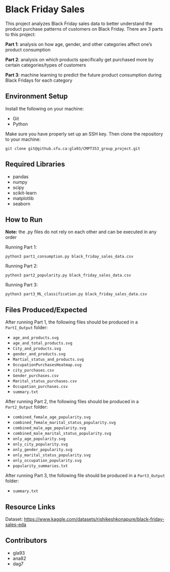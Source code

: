 # Black Friday Sales
This project analyzes Black Friday sales data to better understand the product purchase patterns of customers on Black Friday. There are 3 parts to this project:

**Part 1**: analysis on how age, gender, and other categories affect one’s product consumption

**Part 2**: analysis on which products specifically get purchased more by certain categories/types of customers

**Part 3**: machine learning to predict the future product consumption during Black Fridays for each category

## Environment Setup
Install the following on your machine:

* Git
* Python 

Make sure you have properly set up an SSH key. Then clone the repository to your machine:
```
git clone git@github.sfu.ca:gla93/CMPT353_group_project.git
```

## Required Libraries
* pandas
* numpy
* scipy
* scikit-learn
* matplotlib
* seaborn

## How to Run
**Note:** the .py files do not rely on each other and can be executed in any order

Running Part 1:
```
python3 part1_consumption.py black_friday_sales_data.csv
```

Running Part 2:
```
python3 part2_popularity.py black_friday_sales_data.csv
```

Running Part 3:
```
python3 part3_ML_classification.py black_friday_sales_data.csv
```

## Files Produced/Expected
After running Part 1, the following files should be produced in a `PartI_Output` folder:

* `age_and_products.svg`
* `age_and_total_products.svg`
* `City_and_products.svg`
* `gender_and_products.svg`
* `Martial_status_and_products.svg`
* `OccupationPurchasesHeatmap.svg`
* `city_purchases.csv`
* `Gender_purchases.csv`
* `Marital_status_purchases.csv`
* `Occupation_purchases.csv`
* `summary.txt`

After running Part 2, the following files should be produced in a `Part2_Output` folder:

* `combined_female_age_popularity.svg`
* `combined_female_marital_status_popularity.svg`
* `combined_male_age_popularity.svg`
* `combined_male_marital_status_popularity.svg`
* `only_age_popularity.svg`
* `only_city_popularity.svg`
* `only_gender_popularity.svg`
* `only_marital_status_popularity.svg`
* `only_occupation_popularity.svg`
* `popularity_summaries.txt`

After running Part 3, the following file should be produced in a `Part3_Output` folder:

* `summary.txt`

## Resource Links
Dataset: https://www.kaggle.com/datasets/rishikeshkonapure/black-friday-sales-eda

## Contributors
* gla93
* ana82
* dag7
